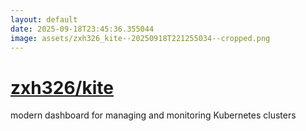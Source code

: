```yaml
---
layout: default
date: 2025-09-18T23:45:36.355044
image: assets/zxh326_kite--20250918T221255034--cropped.png
---
```


# [zxh326/kite](https://github.com/zxh326/kite)

modern dashboard for managing and monitoring Kubernetes clusters
